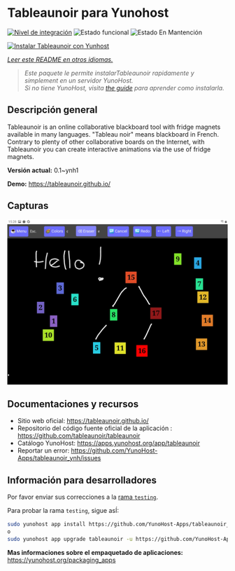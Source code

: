 <!--
Este archivo README esta generado automaticamente<https://github.com/YunoHost/apps/tree/master/tools/readme_generator>
No se debe editar a mano.
-->

# Tableaunoir para Yunohost

[![Nivel de integración](https://dash.yunohost.org/integration/tableaunoir.svg)](https://ci-apps.yunohost.org/ci/apps/tableaunoir/) ![Estado funcional](https://ci-apps.yunohost.org/ci/badges/tableaunoir.status.svg) ![Estado En Mantención](https://ci-apps.yunohost.org/ci/badges/tableaunoir.maintain.svg)

[![Instalar Tableaunoir con Yunhost](https://install-app.yunohost.org/install-with-yunohost.svg)](https://install-app.yunohost.org/?app=tableaunoir)

*[Leer este README en otros idiomas.](./ALL_README.md)*

> *Este paquete le permite instalarTableaunoir rapidamente y simplement en un servidor YunoHost.*  
> *Si no tiene YunoHost, visita [the guide](https://yunohost.org/install) para aprender como instalarla.*

## Descripción general

Tableaunoir is an online collaborative blackboard tool with fridge magnets available in many languages. "Tableau noir" means blackboard in French. Contrary to plenty of other collaborative boards on the Internet, with Tableaunoir you can create interactive animations via the use of fridge magnets.

**Versión actual:** 0.1~ynh1

**Demo:** <https://tableaunoir.github.io/>

## Capturas

![Captura de Tableaunoir](./doc/screenshots/screenshot.jpg)

## Documentaciones y recursos

- Sitio web oficial: <https://tableaunoir.github.io/>
- Repositorio del código fuente oficial de la aplicación : <https://github.com/tableaunoir/tableaunoir>
- Catálogo YunoHost: <https://apps.yunohost.org/app/tableaunoir>
- Reportar un error: <https://github.com/YunoHost-Apps/tableaunoir_ynh/issues>

## Información para desarrolladores

Por favor enviar sus correcciones a la [rama `testing`](https://github.com/YunoHost-Apps/tableaunoir_ynh/tree/testing).

Para probar la rama `testing`, sigue asÍ:

```bash
sudo yunohost app install https://github.com/YunoHost-Apps/tableaunoir_ynh/tree/testing --debug
o
sudo yunohost app upgrade tableaunoir -u https://github.com/YunoHost-Apps/tableaunoir_ynh/tree/testing --debug
```

**Mas informaciones sobre el empaquetado de aplicaciones:** <https://yunohost.org/packaging_apps>
